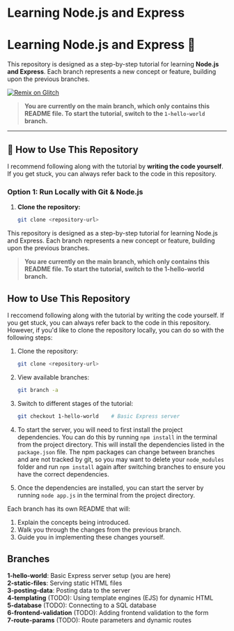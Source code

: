 # Learning Node.js and Express

# Learning Node.js and Express 🚀

This repository is designed as a step-by-step tutorial for learning **Node.js and Express**. Each branch represents a new concept or feature, building upon the previous branches.

[![Remix on Glitch](https://img.shields.io/badge/remix%20on-Glitch-purple?logo=glitch)](https://glitch.com/edit/#!/your-glitch-project-name)

> **You are currently on the main branch, which only contains this README file. To start the tutorial, switch to the `1-hello-world` branch.**

---

## 🚀 How to Use This Repository

I recommend following along with the tutorial by **writing the code yourself**. If you get stuck, you can always refer back to the code in this repository.

### **Option 1: Run Locally with Git & Node.js**
1. **Clone the repository:**
   ```bash
   git clone <repository-url>


This repository is designed as a step-by-step tutorial for learning Node.js and Express. Each branch represents a new concept or feature, building upon the previous branches.

>**You are currently on the main branch, which only contains this README file. To start the tutorial, switch to the 1-hello-world branch.**

## How to Use This Repository

I reccomend following along with the tutorial by writing the code yourself. If you get stuck, you can always refer back to the code in this repository. However, if you'd like to clone the repository locally, you can do so with the following steps:

1. Clone the repository:
   ```bash
   git clone <repository-url>
   ```

2. View available branches:
   ```bash
   git branch -a
   ```

3. Switch to different stages of the tutorial:
   ```bash
   git checkout 1-hello-world    # Basic Express server
   ```

4. To start the server, you will need to first install the project dependencies. You can do this by running `npm install` in the terminal from the project directory. This will install the dependencies listed in the `package.json` file. The npm packages can change between branches and are not tracked by git, so you may want to delete your `node_modules` folder and run `npm install` again after switching branches to ensure you have the correct dependencies.

5. Once the dependencies are installed, you can start the server by running `node app.js` in the terminal from the project directory.

Each branch has its own README that will:
1. Explain the concepts being introduced.
2. Walk you through the changes from the previous branch.
3. Guide you in implementing these changes yourself.

## Branches

**1-hello-world**: Basic Express server setup (you are here)  
**2-static-files**: Serving static HTML files  
**3-posting-data**: Posting data to the server  
**4-templating** (TODO): Using template engines (EJS) for dynamic HTML  
**5-database** (TODO): Connecting to a SQL database  
**6-frontend-validation** (TODO): Adding frontend validation to the form  
**7-route-params** (TODO): Route parameters and dynamic routes
